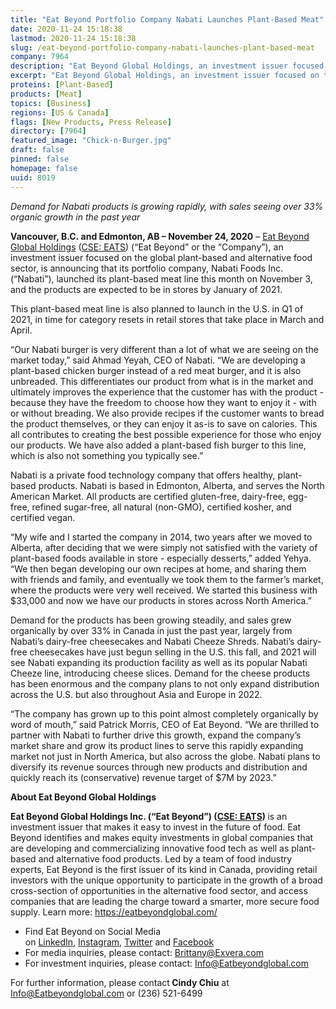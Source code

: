 ```yaml
---
title: "Eat Beyond Portfolio Company Nabati Launches Plant-Based Meat"
date: 2020-11-24 15:18:38
lastmod: 2020-11-24 15:18:38
slug: /eat-beyond-portfolio-company-nabati-launches-plant-based-meat
company: 7964
description: "Eat Beyond Global Holdings, an investment issuer focused on the global plant-based and alternative food sector, is announcing that its portfolio company, Nabati Foods, launched its plant-based meat line this month on November 3, and the products are expected to be in stores by January of 2021. This plant-based meat line is also planned to launch in the U.S. in Q1 of 2021, in time for category resets in retail stores that take place in March and April."
excerpt: "Eat Beyond Global Holdings, an investment issuer focused on the global plant-based and alternative food sector, is announcing that its portfolio company, Nabati Foods, launched its plant-based meat line this month on November 3, and the products are expected to be in stores by January of 2021. This plant-based meat line is also planned to launch in the U.S. in Q1 of 2021, in time for category resets in retail stores that take place in March and April."
proteins: [Plant-Based]
products: [Meat]
topics: [Business]
regions: [US & Canada]
flags: [New Products, Press Release]
directory: [7964]
featured_image: "Chick-n-Burger.jpg"
draft: false
pinned: false
homepage: false
uuid: 8019
---
```

<p><em>Demand for Nabati products is growing rapidly, with sales seeing over 33% organic growth in the past year </em></p>
<p><strong>Vancouver, B.C. and Edmonton, AB – November 24, 2020</strong> – <a href="https://eatbeyondglobal.us4.list-manage.com/track/click?u=aff0d7f6057fb795ab920e85f&id=a8f5b12c5b&e=10d12d1b83">Eat Beyond Global Holdings</a> (<a href="https://eatbeyondglobal.us4.list-manage.com/track/click?u=aff0d7f6057fb795ab920e85f&id=5b7bfb8eb3&e=10d12d1b83">CSE: EATS</a>) (“Eat Beyond” or the “Company”), an investment issuer focused on the global plant-based and alternative food sector, is announcing that its portfolio company, Nabati Foods Inc. (“Nabati”), launched its plant-based meat line this month on November 3, and the products are expected to be in stores by January of 2021.</p>
<p>This plant-based meat line is also planned to launch in the U.S. in Q1 of 2021, in time for category resets in retail stores that take place in March and April.</p>
<p>“Our Nabati burger is very different than a lot of what we are seeing on the market today,” said Ahmad Yeyah, CEO of Nabati. “We are developing a plant-based chicken burger instead of a red meat burger, and it is also unbreaded. This differentiates our product from what is in the market and ultimately improves the experience that the customer has with the product - because they have the freedom to choose how they want to enjoy it - with or without breading. We also provide recipes if the customer wants to bread the product themselves, or they can enjoy it as-is to save on calories. This all contributes to creating the best possible experience for those who enjoy our products. We have also added a plant-based fish burger to this line, which is also not something you typically see.”</p>
<p>Nabati is a private food technology company that offers healthy, plant-based products. Nabati is based in Edmonton, Alberta, and serves the North American Market. All products are certified gluten-free, dairy-free, egg-free, refined sugar-free, all natural (non-GMO), certified kosher, and certified vegan.</p>
<p>“My wife and I started the company in 2014, two years after we moved to Alberta, after deciding that we were simply not satisfied with the variety of plant-based foods available in store - especially desserts,” added Yehya. “We then began developing our own recipes at home, and sharing them with friends and family, and eventually we took them to the farmer’s market, where the products were very well received. We started this business with $33,000 and now we have our products in stores across North America.”</p>
<p>Demand for the products has been growing steadily, and sales grew organically by over 33% in Canada in just the past year, largely from Nabati’s dairy-free cheesecakes and Nabati Cheeze Shreds. Nabati’s dairy-free cheesecakes have just begun selling in the U.S. this fall, and 2021 will see Nabati expanding its production facility as well as its popular Nabati Cheeze line, introducing cheese slices. Demand for the cheese products has been enormous and the company plans to not only expand distribution across the U.S. but also throughout Asia and Europe in 2022.</p>
<p>“The company has grown up to this point almost completely organically by word of mouth,” said Patrick Morris, CEO of Eat Beyond. “We are thrilled to partner with Nabati to further drive this growth, expand the company’s market share and grow its product lines to serve this rapidly expanding market not just in North America, but also across the globe. Nabati plans to diversify its revenue sources through new products and distribution and quickly reach its (conservative) revenue target of $7M by 2023.”</p>
<p><strong>About Eat Beyond Global Holdings</strong></p>
<p><strong>Eat Beyond Global Holdings Inc. (“Eat Beyond”) (<a href="https://eatbeyondglobal.us4.list-manage.com/track/click?u=aff0d7f6057fb795ab920e85f&id=af593d1223&e=10d12d1b83">CSE: EATS</a>) </strong>is an investment issuer that makes it easy to invest in the future of food. Eat Beyond identifies and makes equity investments in global companies that are developing and commercializing innovative food tech as well as plant-based and alternative food products. Led by a team of food industry experts, Eat Beyond is the first issuer of its kind in Canada, providing retail investors with the unique opportunity to participate in the growth of a broad cross-section of opportunities in the alternative food sector, and access companies that are leading the charge toward a smarter, more secure food supply. Learn more: <a href="https://eatbeyondglobal.us4.list-manage.com/track/click?u=aff0d7f6057fb795ab920e85f&id=70e8371eda&e=10d12d1b83">https://eatbeyondglobal.com/</a> </p>
<ul>
<li>Find Eat Beyond on Social Media on <a href="https://eatbeyondglobal.us4.list-manage.com/track/click?u=aff0d7f6057fb795ab920e85f&id=b4332afbe0&e=10d12d1b83">LinkedIn</a>, <a href="https://eatbeyondglobal.us4.list-manage.com/track/click?u=aff0d7f6057fb795ab920e85f&id=f844b8c02d&e=10d12d1b83">Instagram</a>, <a href="https://eatbeyondglobal.us4.list-manage.com/track/click?u=aff0d7f6057fb795ab920e85f&id=da50d16fd7&e=10d12d1b83">Twitter</a> and <a href="https://eatbeyondglobal.us4.list-manage.com/track/click?u=aff0d7f6057fb795ab920e85f&id=56c9c0f2ad&e=10d12d1b83">Facebook</a> </li>
<li>For media inquiries, please contact: <a href="mailto:Brittany@Exvera.com">Brittany@Exvera.com</a></li>
<li>For investment inquiries, please contact: <a href="mailto:Info@Eatbeyondglobal.com">I</a><a href="mailto:Info@Eatbeyondglobal.com">nfo@Eatbeyondglobal.com</a> </li>
</ul>
<p>For further information, please contact<strong> Cindy Chiu</strong> at <a href="mailto:Info@Eatbeyondglobal.com">Info@Eatbeyondglobal.com</a> or (236) 521-6499</p>
